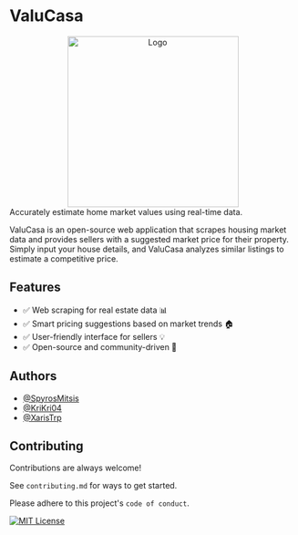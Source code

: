 # ValuCasa


<div align="center">
  <img src="https://raw.githubusercontent.com/SpyrosMitsis/ValuCasa/refs/heads/main/valueCasa.png?token=GHSAT0AAAAAACZX3MI2OCDKYZ4QAWARFFAOZ63LBRA" alt="Logo" style="width: 300px; height: auto;" />
</div>
Accurately estimate home market values using real-time data.

ValuCasa is an open-source web application that scrapes housing market data and provides sellers with a suggested market price for their property. Simply input your house details, and ValuCasa analyzes similar listings to estimate a competitive price.
## Features

- ✅ Web scraping for real estate data 📊
- ✅ Smart pricing suggestions based on market trends 🏠
- ✅ User-friendly interface for sellers 💡
- ✅ Open-source and community-driven 🚀
## Authors

- [@SpyrosMitsis](https://github.com/SpyrosMitsis)
- [@KriKri04](https://github.com/KriKri04)
- [@XarisTrp](https://github.com/XarisTrp)



## Contributing

Contributions are always welcome!

See `contributing.md` for ways to get started.

Please adhere to this project's `code of conduct`.



[![MIT License](https://img.shields.io/badge/License-MIT-green.svg)](https://choosealicense.com/licenses/mit/)
